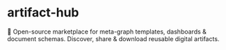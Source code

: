 # artifact-hub
🚀 Open-source marketplace for meta-graph templates, dashboards &amp; document schemas. Discover, share &amp; download reusable digital artifacts.
